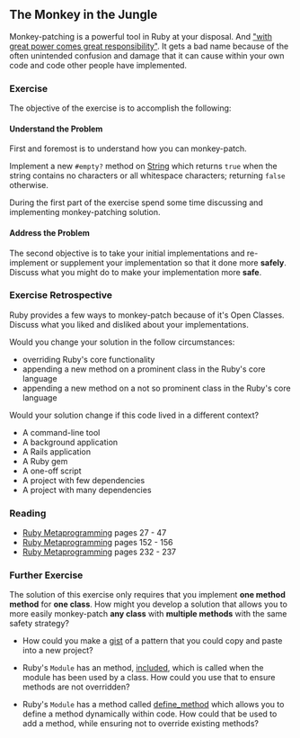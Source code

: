 ## The Monkey in the Jungle

Monkey-patching is a powerful tool in Ruby at your disposal. And ["with great power comes great responsibility"](http://en.wikipedia.org/wiki/Uncle_Ben#.22With_great_power_comes_great_responsibility.22). It gets a bad name because of the often unintended confusion and damage that it can cause within your own code and code other people have implemented. 


### Exercise

The objective of the exercise is to accomplish the following:

#### Understand the Problem

First and foremost is to understand how you can monkey-patch.

Implement a new `#empty?` method on
[String](http://rubydoc.info/stdlib/core/1.9.3/String) which returns `true` when
the string contains no characters or all whitespace characters; returning
`false` otherwise.

During the first part of the exercise spend some time discussing and
implementing monkey-patching solution.

#### Address the Problem

The second objective is to take your initial implementations and re-implement or
supplement your implementation so that it done more **safely**. Discuss what you
might do to make your implementation more **safe**.

### Exercise Retrospective

Ruby provides a few ways to monkey-patch because of it's Open Classes. Discuss
what you liked and disliked about your implementations.

Would you change your solution in the follow circumstances:

* overriding Ruby's core functionality
* appending a new method on a prominent class in the Ruby's core language
* appending a new method on a not so prominent class in the Ruby's core language

Would your solution change if this code lived in a different context?

* A command-line tool
* A background application
* A Rails application
* A Ruby gem
* A one-off script
* A project with few dependencies
* A project with many dependencies

### Reading

* [Ruby Metaprogramming](http://pragprog.com/book/ppmetr/metaprogramming-ruby) pages 27 - 47
* [Ruby Metaprogramming](http://pragprog.com/book/ppmetr/metaprogramming-ruby) pages 152 - 156
* [Ruby Metaprogramming](http://pragprog.com/book/ppmetr/metaprogramming-ruby) pages 232 - 237

### Further Exercise

The solution of this exercise only requires that you implement **one method
method** for **one class**. How might you develop a solution that allows you to
more easily monkey-patch **any class** with **multiple methods** with the same
safety strategy?

* How could you make a [gist](https://gist.github.com/) of a pattern that you
  could copy and paste into a new project?

* Ruby's `Module` has an method,
  [included](http://rubydoc.info/stdlib/core/1.9.3/Module:included), which is
  called when the module has been used by a class. How could you use that to
  ensure methods are not overridden?

* Ruby's `Module` has a method called 
  [define_method](http://rubydoc.info/stdlib/core/1.9.3/Module:define_method)
  which allows you to define a method dynamically within code. How could that be
  used to add a method, while ensuring not to override existing methods?
